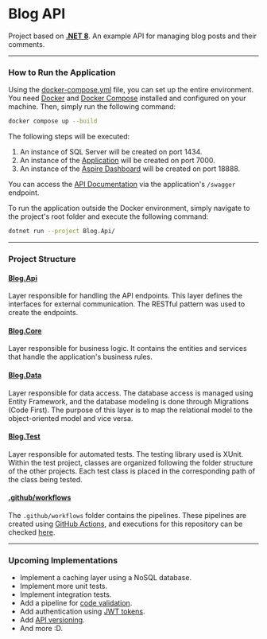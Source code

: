 # Blog API

Project based on [**.NET 8**](https://dotnet.microsoft.com/en-us/download/dotnet/8.0). An example API for managing blog posts and their comments.

---
### How to Run the Application

Using the [docker-compose.yml](docker-compose.yml) file, you can set up the entire environment. You need [Docker](https://www.docker.com/) and [Docker Compose](https://docs.docker.com/compose/) installed and configured on your machine. Then, simply run the following command:

```sh
docker compose up --build
```

The following steps will be executed:

1. An instance of SQL Server will be created on port 1434.
2. An instance of the [Application](http://localhost:7000) will be created on port 7000.
3. An instance of the [Aspire Dashboard](http://localhost:18888) will be created on port 18888.

You can access the [API Documentation](http://localhost:7000/swagger) via the application's `/swagger` endpoint.

To run the application outside the Docker environment, simply navigate to the project's root folder and execute the following command:

```sh
dotnet run --project Blog.Api/
```
---

### Project Structure

#### [Blog.Api](Blog.Api/)

Layer responsible for handling the API endpoints. This layer defines the interfaces for external communication. The RESTful pattern was used to create the endpoints.

#### [Blog.Core](Blog.Core/)

Layer responsible for business logic. It contains the entities and services that handle the application's business rules.

#### [Blog.Data](Blog.Data/)

Layer responsible for data access. The database access is managed using Entity Framework, and the database modeling is done through Migrations (Code First). The purpose of this layer is to map the relational model to the object-oriented model and vice versa.

#### [Blog.Test](Blog.Test/)

Layer responsible for automated tests. The testing library used is XUnit. Within the test project, classes are organized following the folder structure of the other projects. Each test class is placed in the corresponding path of the class being tested.

#### [.github/workflows](./.github/workflows/)

The `.github/workflows` folder contains the pipelines. These pipelines are created using [GitHub Actions](https://github.com/features/actions), and executions for this repository can be checked [here](https://github.com/rafael-pessoni/blog/actions).

---
### Upcoming Implementations

- Implement a caching layer using a NoSQL database.
- Implement more unit tests.
- Implement integration tests.
- Add a pipeline for [code validation](https://github.com/marketplace/actions/official-sonarqube-scan).
- Add authentication using [JWT tokens](https://jwt.io/).
- Add [API versioning](https://restfulapi.net/versioning/).
- And more :D.


